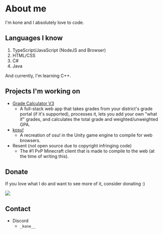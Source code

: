 # About me

I'm kone and I absolutely love to code.

## Languages I know
1. TypeScript/JavaScript (NodeJS and Browser)
2. HTML/CSS
3. C#
4. Java

And currently, I'm learning C++.

## Projects I'm working on
- [Grade Calculator V3](https://github.com/konekowo/Grade-Calculator-V3/)
  - A full-stack web app that takes grades from your district's grade portal (if it's supported), processes it, lets you add your own "what if" grades, and calculates the total grade and weighted/unweighted GPA.
- [kosu!](https://github.com/konekowo/kosu/)
  - A recreation of osu! in the Unity game engine to compile for web browsers.
- Resent (not open source due to copyright infringing code)
  - The #1 PvP Minecraft client that is made to compile to the web (at the time of writing this).
## Donate
If you love what I do and want to see more of it, consider donating :)

<a href="https://www.buymeacoffee.com/konekowo"><img src="https://img.buymeacoffee.com/button-api/?text=Buy me a coffee&emoji=☕&slug=konekowo&button_colour=BD5FFF&font_colour=ffffff&font_family=Lato&outline_colour=000000&coffee_colour=FFDD00" /></a>
## Contact
- Discord
  - `_kone__`

